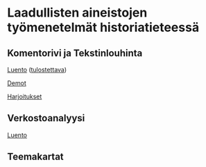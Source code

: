 # Laadullisten aineistojen työmenetelmät historiatieteessä

## Komentorivi ja Tekstinlouhinta

[Luento](./13-komentorivi/13-komentorivi.html) ([tulostettava](./13-komentorivi/13-komentorivi_print.html))

[Demot](./13-komentorivi/demot.md)

[Harjoitukset](./13-komentorivi/harjoitukset.md)

## Verkostoanalyysi

[Luento](./14-verkostoanalyysi/14-verkostoanalyysi.md)

## Teemakartat
